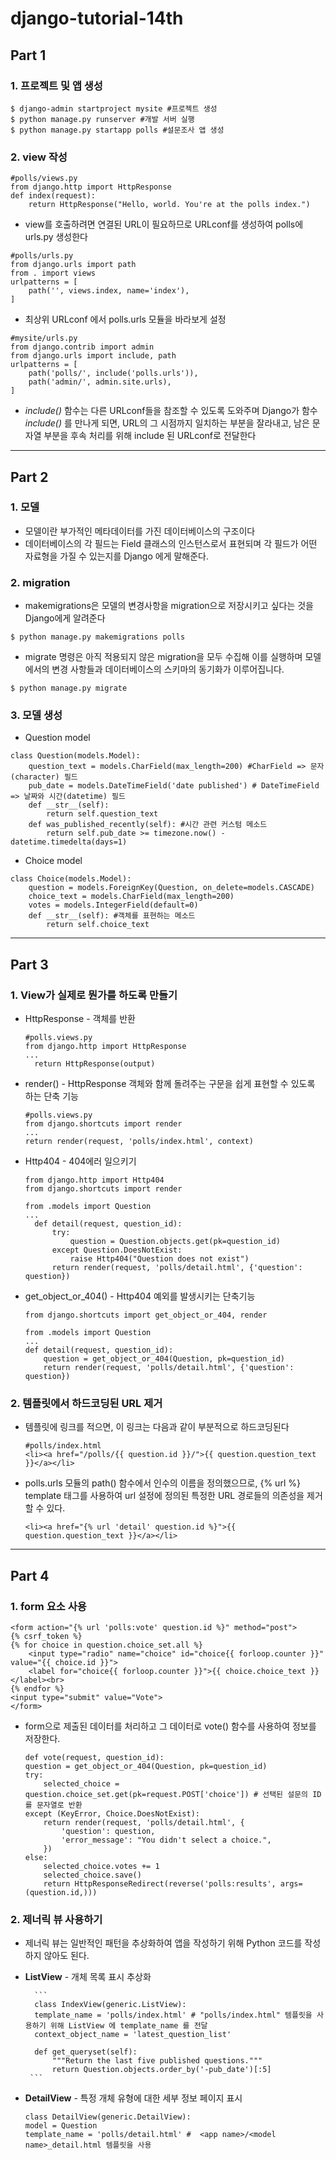 # django-tutorial-14th


## Part 1    


### 1. 프로젝트 및 앱 생성

```
$ django-admin startproject mysite #프로젝트 생성
$ python manage.py runserver #개발 서버 실행
$ python manage.py startapp polls #설문조사 앱 생성
```

### 2. view 작성

```
#polls/views.py
from django.http import HttpResponse
def index(request):
    return HttpResponse("Hello, world. You're at the polls index.")
```
* view를 호출하려면 연결된 URL이 필요하므로 URLconf를 생성하여 polls에 urls.py 생성한다

```
#polls/urls.py
from django.urls import path
from . import views
urlpatterns = [
    path('', views.index, name='index'),
]
```
* 최상위 URLconf 에서 polls.urls 모듈을 바라보게 설정
```
#mysite/urls.py
from django.contrib import admin
from django.urls import include, path
urlpatterns = [
    path('polls/', include('polls.urls')),
    path('admin/', admin.site.urls),
]
```
- *include()* 함수는 다른 URLconf들을 참조할 수 있도록 도와주며 Django가 함수 *include()* 를 만나게 되면, URL의 그 시점까지 일치하는 부분을 잘라내고, 남은 문자열 부분을 후속 처리를 위해 include 된 URLconf로 전달한다
* * *


## Part 2          
 

### 1. 모델
* 모델이란 부가적인 메타데이터를 가진 데이터베이스의 구조이다
* 데이터베이스의 각 필드는 Field 클래스의 인스턴스로서 표현되며 각 필드가 어떤 자료형을 가질 수 있는지를 Django 에게 말해준다.

### 2. migration
* makemigrations은 모델의 변경사항을 migration으로 저장시키고 싶다는 것을 Django에게 알려준다
```
$ python manage.py makemigrations polls
```
* migrate 명령은 아직 적용되지 않은 migration을 모두 수집해 이를 실행하며 모델에서의 변경 사항들과 데이터베이스의 스키마의 동기화가 이루어집니다.
```
$ python manage.py migrate
```
### 3. 모델 생성

- Question model
```
class Question(models.Model):
    question_text = models.CharField(max_length=200) #CharField => 문자(character) 필드
    pub_date = models.DateTimeField('date published') # DateTimeField => 날짜와 시간(datetime) 필드 
    def __str__(self):
        return self.question_text
    def was_published_recently(self): #시간 관련 커스텀 메소드
        return self.pub_date >= timezone.now() - datetime.timedelta(days=1)
```

- Choice model
```
class Choice(models.Model):
    question = models.ForeignKey(Question, on_delete=models.CASCADE)
    choice_text = models.CharField(max_length=200)
    votes = models.IntegerField(default=0)
    def __str__(self): #객체를 표현하는 메소드
        return self.choice_text
```
    
* * *


## Part 3     


### 1. View가 실제로 뭔가를 하도록 만들기
* HttpResponse - 객체를 반환
  ```
  #polls.views.py
  from django.http import HttpResponse
  ...
    return HttpResponse(output)
  ```
* render() -  HttpResponse 객체와 함께 돌려주는 구문을 쉽게 표현할 수 있도록 하는 단축 기능
  ```
  #polls.views.py
  from django.shortcuts import render
  ...
  return render(request, 'polls/index.html', context)
  ```
* Http404 - 404에러 일으키기
  ```
  from django.http import Http404
  from django.shortcuts import render

  from .models import Question
  ...
    def detail(request, question_id):
        try:
            question = Question.objects.get(pk=question_id)
        except Question.DoesNotExist:
            raise Http404("Question does not exist")
        return render(request, 'polls/detail.html', {'question': question})
  ```
* get_object_or_404() -  Http404 예외를 발생시키는 단축기능
    ```
    from django.shortcuts import get_object_or_404, render
    
    from .models import Question
    ...
    def detail(request, question_id):
        question = get_object_or_404(Question, pk=question_id)
        return render(request, 'polls/detail.html', {'question': question})
    ```
  

### 2. 템플릿에서 하드코딩된 URL 제거  
* 템플릿에 링크를 적으면, 이 링크는 다음과 같이 부분적으로 하드코딩된다
    ```
    #polls/index.html 
    <li><a href="/polls/{{ question.id }}/">{{ question.question_text }}</a></li>
    ```
* polls.urls 모듈의 path() 함수에서 인수의 이름을 정의했으므로, {% url %} template 태그를 사용하여 url 설정에 정의된 특정한 URL 경로들의 의존성을 제거할 수 있다.
    ```
    <li><a href="{% url 'detail' question.id %}">{{ question.question_text }}</a></li>
    ```
  
* * *
 

## Part 4      


### 1. form 요소 사용
```
<form action="{% url 'polls:vote' question.id %}" method="post">
{% csrf_token %}
{% for choice in question.choice_set.all %}
    <input type="radio" name="choice" id="choice{{ forloop.counter }}" value="{{ choice.id }}">
    <label for="choice{{ forloop.counter }}">{{ choice.choice_text }}</label><br>
{% endfor %}
<input type="submit" value="Vote">
</form>
```
* form으로 제출된 데이터를 처리하고 그 데이터로 vote() 함수를 사용하여 정보를 저장한다.
    ```
  def vote(request, question_id):
    question = get_object_or_404(Question, pk=question_id)
    try:
        selected_choice = question.choice_set.get(pk=request.POST['choice']) # 선택된 설문의 ID를 문자열로 반환
    except (KeyError, Choice.DoesNotExist):
        return render(request, 'polls/detail.html', {
            'question': question,
            'error_message': "You didn't select a choice.",
        })
    else:
        selected_choice.votes += 1
        selected_choice.save()
        return HttpResponseRedirect(reverse('polls:results', args=(question.id,)))
  ```
  

### 2. 제너릭 뷰 사용하기

* 제너릭 뷰는 일반적인 패턴을 추상화하여 앱을 작성하기 위해 Python 코드를 작성하지 않아도 된다.
* **ListView** - 개체 목록 표시 추상화
    
        ```
        class IndexView(generic.ListView):
        template_name = 'polls/index.html' # "polls/index.html" 템플릿을 사용하기 위해 ListView 에 template_name 를 전달
        context_object_name = 'latest_question_list'
    
        def get_queryset(self):
            """Return the last five published questions."""
            return Question.objects.order_by('-pub_date')[:5]
       ```
* **DetailView** - 특정 개체 유형에 대한 세부 정보 페이지 표시
    ```
    class DetailView(generic.DetailView):
    model = Question
    template_name = 'polls/detail.html' #  <app name>/<model name>_detail.html 템플릿을 사용
   ```
